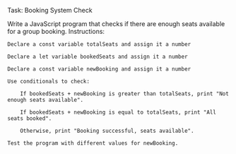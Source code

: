 Task: Booking System Check

Write a JavaScript program that checks if there are enough seats available for a group booking.
Instructions:

    Declare a const variable totalSeats and assign it a number 

    Declare a let variable bookedSeats and assign it a number 

    Declare a const variable newBooking and assign it a number 

    Use conditionals to check:

        If bookedSeats + newBooking is greater than totalSeats, print "Not enough seats available".

        If bookedSeats + newBooking is equal to totalSeats, print "All seats booked".

        Otherwise, print "Booking successful, seats available".

    Test the program with different values for newBooking.
